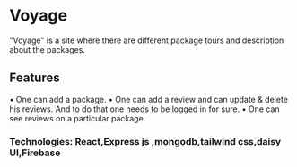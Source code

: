 # Voyage

"Voyage" is a site where there are different package tours and description about the packages.

## Features
•  One can add a package.
• One can add a review  and can update & delete his reviews. And to do that one needs to be logged in for sure.
• One can see reviews on a particular package.


### Technologies: React,Express js ,mongodb,tailwind css,daisy UI,Firebase

